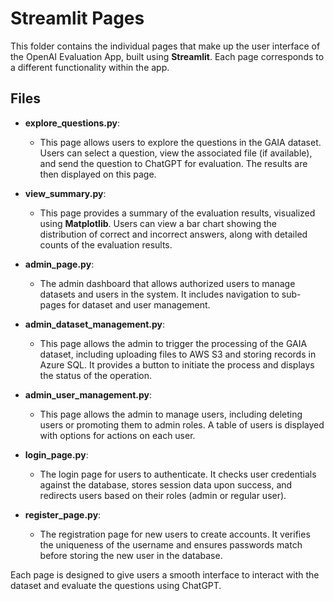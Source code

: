 # Streamlit Pages

This folder contains the individual pages that make up the user interface of the OpenAI Evaluation App, built using **Streamlit**. Each page corresponds to a different functionality within the app.

## Files

- **explore_questions.py**: 
  - This page allows users to explore the questions in the GAIA dataset. Users can select a question, view the associated file (if available), and send the question to ChatGPT for evaluation. The results are then displayed on this page.
  
- **view_summary.py**: 
  - This page provides a summary of the evaluation results, visualized using **Matplotlib**. Users can view a bar chart showing the distribution of correct and incorrect answers, along with detailed counts of the evaluation results.

- **admin_page.py**:
  - The admin dashboard that allows authorized users to manage datasets and users in the system. It includes navigation to sub-pages for dataset and user management.

- **admin_dataset_management.py**:
  - This page allows the admin to trigger the processing of the GAIA dataset, including uploading files to AWS S3 and storing records in Azure SQL. It provides a button to initiate the process and displays the status of the operation.

- **admin_user_management.py**:
  - This page allows the admin to manage users, including deleting users or promoting them to admin roles. A table of users is displayed with options for actions on each user.

- **login_page.py**:
  - The login page for users to authenticate. It checks user credentials against the database, stores session data upon success, and redirects users based on their roles (admin or regular user).

- **register_page.py**:
  - The registration page for new users to create accounts. It verifies the uniqueness of the username and ensures passwords match before storing the new user in the database.

Each page is designed to give users a smooth interface to interact with the dataset and evaluate the questions using ChatGPT.
